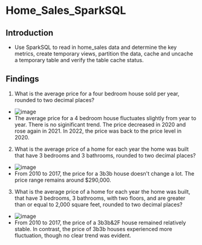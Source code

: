 # Home_Sales_SparkSQL
## Introduction
- Use SparkSQL to read in home_sales data and determine the key metrics, create temporary views, partition the data, cache and uncache a temporary table and verify the table cache status.
## Findings
1. What is the average price for a four bedroom house sold per year, rounded to two decimal places?
- ![image](https://github.com/user-attachments/assets/668bce46-820d-433a-ad30-075ab950b621)
- The average price for a 4 bedroom house fluctuates slightly from year to year. There is no siginificant trend. The price decreased in 2020 and rose again in 2021. In 2022, the price was back to the price level in 2020.

2. What is the average price of a home for each year the home was built that have 3 bedrooms and 3 bathrooms, rounded to two decimal places?
- ![image](https://github.com/user-attachments/assets/c06bab62-a3e4-4390-a60e-a4fc6d2019f1)
- From 2010 to 2017, the price for a 3b3b house doesn't change a lot. The price range remains around $290,000.

3. What is the average price of a home for each year the home was built, that have 3 bedrooms, 3 bathrooms, with two floors, and are greater than or equal to 2,000 square feet, rounded to two decimal places?
- ![image](https://github.com/user-attachments/assets/fb190e06-4719-46be-858a-6136694baaf6)
- From 2010 to 2017, the price of a 3b3b&2F house remained relatively stable. In contrast, the price of 3b3b houses experienced more fluctuation, though no clear trend was evident.

  
 
